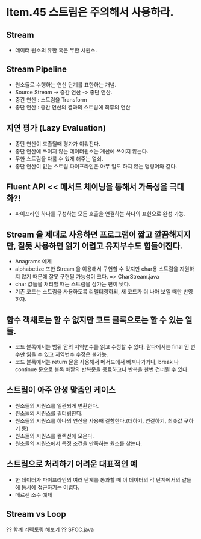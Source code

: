  # Item.45 스트림은 주의해서 사용하라.

##  Stream
 - 데이터 원소의 유한 혹은 무한 시퀀스.

## Stream Pipeline 
 - 원소들로 수행하는 연산 단계를 표한하는 개념.  
 - Source Stream -> 중간 연산 -> 종단 연산.
 - 중간 연산 : 스트림을 Transform
 - 종단 연산 : 중간 연산의 결과의 스트림에 최후의 연산
 
## 지연 평가 (Lazy Evaluation)
 - 종단 연산이 호출될때 평가가 이뤄진다.
 - 종단 연산에 쓰이지 않는 데이터원소는 계산에 쓰이지 않는다.
 - 무한 스트림을 다룰 수 있게 해주는 열쇠.
 - 종단 연산이 없는 스트림 파이프라인은 아무 일도 하지 않는 명령어와 같다.

## Fluent API << 메서드 체이닝을 통해서 가독성을 극대화?!
 - 파이프라인 하나를 구성하는 모든 호출을 연결하는 하나의 표현으로 완성 가능.

## Stream 을 제대로 사용하면 프로그램이 짧고 깔끔해지지만, 잘못 사용하면 읽기 어렵고 유지부수도 힘들어진다.
 - Anagrams 예제
 - alphabetize 또한 Stream 을 이용해서 구현할 수 있지만 char용 스트림을 지원하지 않기 때문에 잘못 구현될 가능성이 크다. => CharStream.java
 - char 값들을 처리할 때는 스트림을 삼가는 편이 낫다.
 - 기존 코드는 스트림을 사용하도록 리펠터링하되, 새 코드가 더 나아 보일 때만 반영하자.

## 함수 객채로는 할 수 없지만 코드 클록으로는 할 수 있는 일들. 
 - 코드 블록에서는 범위 안의 지역변수를 읽고 수정할 수 있다. 람다에서는 final 인 변수만 읽을 수 있고 지역변수 수정은 불가능.
 - 코드 블록에서는 return 문을 사용해서 메서드에서 빠져나가거나, break 나 continue 문으로 블록 바깥의 반복문을 종료하고나 반복을 한번 건너뛸 수 있다.
 
## 스트림이 아주 안성 맞춤인 케이스
 - 원소들의 시퀀스를 일관되게 변환한다.
 - 원소들의 시퀀스를 필터링한다.
 - 원소들의 시퀀스를 하나의 연산을 사용해 결함한다.(더하기, 연결하기, 최솟값 구하기 등)
 - 원소들의 시퀀스를 컬렉션에 모은다.
 - 원소들의 시퀀스에서 특정 조건을 만족하는 원소를 찾는다.
 
## 스트림으로 처리하기 어려운 대표적인 예
 - 한 데이터가 파이프라인의 여러 단계를 통과할 때 이 데이터의 각 단계에서의 갈들에 동시에 접근하기는 어렵다.
 - 메르센 소수 예제

## Stream vs Loop

?? 함꼐 리펙토링 해보기 ??
SFCC.java


